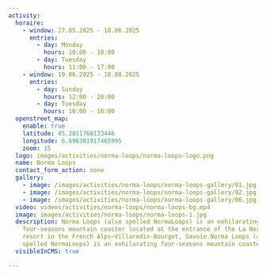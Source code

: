 ```yaml
---
activity:
  horaire:
    - window: 27.05.2025 - 18.06.2025
      entries:
        - day: Monday
          hours: 10:00 - 18:00
        - day: Tuesday
          hours: 11:00 - 17:00
    - window: 19.06.2025 - 18.08.2025
      entries:
        - day: Sunday
          hours: 12:00 - 20:00
        - day: Tuesday
          hours: 10:00 - 16:00
  openstreet_map:
    enable: true
    latitude: 45.2011768133446
    longitude: 6.696381917465995
    zoom: 15
  logo: images/activities/norma-loops/norma-loops-logo.png
  name: Norma Loops
  contact_form_action: none
  gallery:
    - image: /images/activities/norma-loops/norma-loops-gallery/01.jpg
    - image: /images/activities/norma-loops/norma-loops-gallery/02.jpg
    - image: /images/activities/norma-loops/norma-loops-gallery/06.jpg
  video: videos/activities/norma-loops/norma-loops-bg.mp4
  image: images/activities/norma-loops/norma-loops-1.jpg
  description: Norma Loops (also spelled NormaLoops) is an exhilarating
    four‑seasons mountain coaster located at the entrance of the La Norma ski
    resort in the French Alps—Villarodin‑Bourget, Savoie.Norma Loops (also
    spelled NormaLoops) is an exhilarating four‑seasons mountain coaster. this is a test
  visibleInCMS: true

---
```

